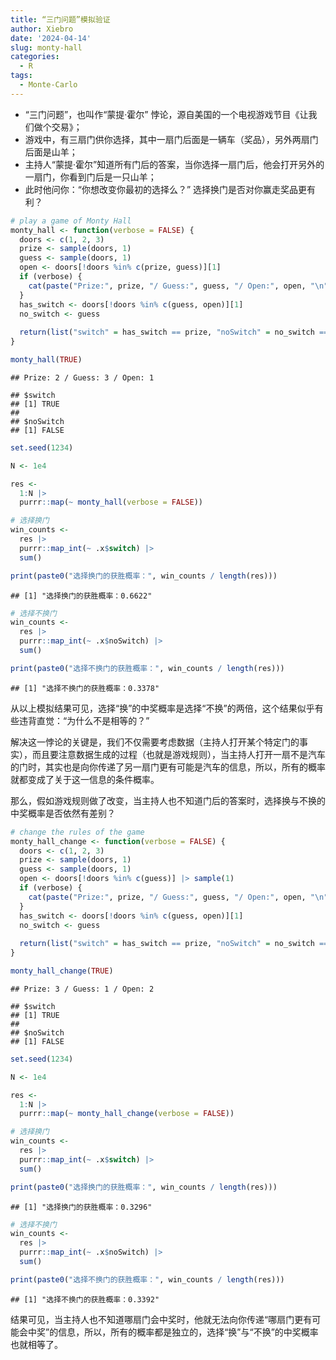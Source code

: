 ```yaml
---
title: “三门问题”模拟验证
author: Xiebro
date: '2024-04-14'
slug: monty-hall
categories:
  - R
tags:
  - Monte-Carlo
---
```


- “三门问题”，也叫作“蒙提·霍尔” 悖论，源自美国的一个电视游戏节目《让我们做个交易》；
- 游戏中，有三扇门供你选择，其中一扇门后面是一辆车（奖品），另外两扇门后面是山羊；
- 主持人“蒙提·霍尔”知道所有门后的答案，当你选择一扇门后，他会打开另外的一扇门，你看到门后是一只山羊；
- 此时他问你：“你想改变你最初的选择么？”  选择换门是否对你赢走奖品更有利？


```r
# play a game of Monty Hall
monty_hall <- function(verbose = FALSE) {
  doors <- c(1, 2, 3)
  prize <- sample(doors, 1)
  guess <- sample(doors, 1)
  open <- doors[!doors %in% c(prize, guess)][1]
  if (verbose) {
    cat(paste("Prize:", prize, "/ Guess:", guess, "/ Open:", open, "\n"))
  }
  has_switch <- doors[!doors %in% c(guess, open)][1]
  no_switch <- guess
  
  return(list("switch" = has_switch == prize, "noSwitch" = no_switch == prize))
}

monty_hall(TRUE)
```

```
## Prize: 2 / Guess: 3 / Open: 1
```

```
## $switch
## [1] TRUE
## 
## $noSwitch
## [1] FALSE
```

```r
set.seed(1234)

N <- 1e4

res <- 
  1:N |>
  purrr::map(~ monty_hall(verbose = FALSE))

# 选择换门
win_counts <- 
  res |>
  purrr::map_int(~ .x$switch) |>
  sum()

print(paste0("选择换门的获胜概率：", win_counts / length(res)))
```

```
## [1] "选择换门的获胜概率：0.6622"
```

```r
# 选择不换门
win_counts <- 
  res |>
  purrr::map_int(~ .x$noSwitch) |>
  sum()

print(paste0("选择不换门的获胜概率：", win_counts / length(res)))
```

```
## [1] "选择不换门的获胜概率：0.3378"
```

从以上模拟结果可见，选择“换”的中奖概率是选择“不换”的两倍，这个结果似乎有些违背直觉：“为什么不是相等的？”  

解决这一悖论的关键是，我们不仅需要考虑数据（主持人打开某个特定门的事实），而且要注意数据生成的过程（也就是游戏规则），当主持人打开一扇不是汽车的门时，其实也是向你传递了另一扇门更有可能是汽车的信息，所以，所有的概率就都变成了关于这一信息的条件概率。  

那么，假如游戏规则做了改变，当主持人也不知道门后的答案时，选择换与不换的中奖概率是否依然有差别？  


```r
# change the rules of the game
monty_hall_change <- function(verbose = FALSE) {
  doors <- c(1, 2, 3)
  prize <- sample(doors, 1)
  guess <- sample(doors, 1)
  open <- doors[!doors %in% c(guess)] |> sample(1)
  if (verbose) {
    cat(paste("Prize:", prize, "/ Guess:", guess, "/ Open:", open, "\n"))
  }
  has_switch <- doors[!doors %in% c(guess, open)][1]
  no_switch <- guess
  
  return(list("switch" = has_switch == prize, "noSwitch" = no_switch == prize))
}

monty_hall_change(TRUE)
```

```
## Prize: 3 / Guess: 1 / Open: 2
```

```
## $switch
## [1] TRUE
## 
## $noSwitch
## [1] FALSE
```

```r
set.seed(1234)

N <- 1e4

res <- 
  1:N |>
  purrr::map(~ monty_hall_change(verbose = FALSE))

# 选择换门
win_counts <- 
  res |>
  purrr::map_int(~ .x$switch) |>
  sum()

print(paste0("选择换门的获胜概率：", win_counts / length(res)))
```

```
## [1] "选择换门的获胜概率：0.3296"
```

```r
# 选择不换门
win_counts <- 
  res |>
  purrr::map_int(~ .x$noSwitch) |>
  sum()

print(paste0("选择不换门的获胜概率：", win_counts / length(res)))
```

```
## [1] "选择不换门的获胜概率：0.3392"
```

结果可见，当主持人也不知道哪扇门会中奖时，他就无法向你传递“哪扇门更有可能会中奖”的信息，所以，所有的概率都是独立的，选择“换”与“不换”的中奖概率也就相等了。



